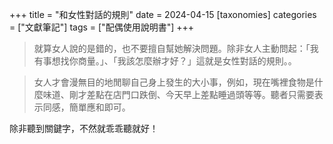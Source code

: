 +++
title = "和女性對話的規則"
date = 2024-04-15
[taxonomies]
categories = ["文獻筆記"]
tags = ["配偶使用說明書"]
+++

>就算女人說的是錯的，也不要擅自幫她解決問題。除非女人主動問起：「我有事想找你商量。」、「我該怎麼辦才好？」這就是女性對話的規則。。

>女人才會漫無目的地閒聊自己身上發生的大小事，例如，現在嘴裡食物是什麼味道、剛才差點在店門口跌倒、今天早上差點睡過頭等等。聽者只需要表示同感，簡單應和即可。

除非聽到關鍵字，不然就乖乖聽就好！
